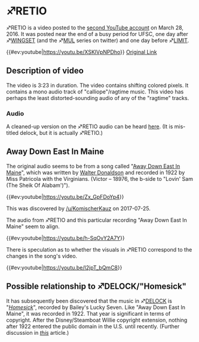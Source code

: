 # ♐RETIO

♐RETIO is a video posted to the [second YouTube account](Real_and_Fake_channels "wikilink") on March 28, 2016. It was
posted near the end of a busy period for UFSC, one day after
♐[WINGSET](WINGSET "wikilink") (and the ♐[MUL](MUL "wikilink") series
on twitter) and one day before ♐[LIMIT](LIMIT "wikilink").

{{\#ev:youtube|<https://youtu.be/XSKlVpNPDho>}} [Original Link](https://youtu.be/80pIrtSdFsU)

## Description of video

The video is 3:23 in duration. The video contains shifting colored
pixels. It contains a mono audio track of "calliope"/ragtime music. This
video has perhaps the least distorted-sounding audio of any of the
"ragtime" tracks.

### Audio

A cleaned-up version on the ♐RETIO audio can be heard
[here](https://soundcloud.com/piecat/delock-cleaned-up). (It is
mis-titled delock, but it is actually ♐RETIO.)

## Away Down East In Maine

The original audio seems to be from a song called "[Away Down East In Maine](https://www.youtube.com/watch?v=Zx_GpFDoYp4)", which was written
by [Walter Donaldson](https://en.wikipedia.org/wiki/Walter_Donaldson)
and recorded in 1922 by Miss Patricola with the Virginians. (Victor ‎–
18976, the b-side to "Lovin' Sam (The Sheik Of Alabam')").

{{\#ev:youtube|<https://youtu.be/Zx_GpFDoYp4>}}

This was discovered by
[/u/KomischerKauz](https://www.reddit.com/r/UnfavorableSemicircle/comments/6pffi9/ive_found_the_name_of_the_song_in_retio/)
on 2017-07-25.

The audio from ♐RETIO and this particular recording "Away Down East In
Maine" seem to align.

{{\#ev:youtube|<https://youtu.be/h-SqOvY2A7Y>}}

There is speculation as to whether the visuals in ♐RETIO correspond to
the changes in the song's video.

{{\#ev:youtube|<https://youtu.be/I2jpT_bQmC8>}}

## Possible relationship to ♐DELOCK/"Homesick"

It has subsequently been discovered that the music in ♐[DELOCK](DELOCK "wikilink") is "[*Homesick*](https://youtu.be/Mw6n1LuMaBQ)", recorded by Bailey's Lucky Seven. Like "Away Down East In Maine", it was recorded in 1922. That year is significant in terms of copyright. After the Disney/Steamboat Willie copyright extension, nothing after 1922 entered the public domain in the U.S. until recently. (Further discussion in [*this*](https://www.smithsonianmag.com/arts-culture/first-time-20-years-copyrighted-works-enter-public-domain-180971016/) article.)
